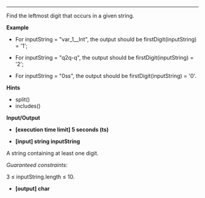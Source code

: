 ---

Find the leftmost digit that occurs in a given string.

**Example**

- For inputString = "var_1\_\_Int", the output should be
  firstDigit(inputString) = '1';

- For inputString = "q2q-q", the output should be
  firstDigit(inputString) = '2';

- For inputString = "0ss", the output should be
  firstDigit(inputString) = '0'.

**Hints**

- split()
- includes()

**Input/Output**

- **[execution time limit] 5 seconds (ts)**

- **[input] string inputString**

A string containing at least one digit.

_Guaranteed constraints:_

3 ≤ inputString.length ≤ 10.

- **[output] char**
